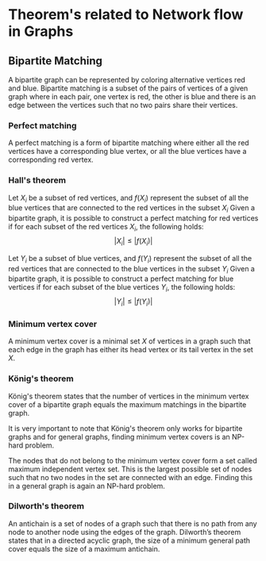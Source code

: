 # Theorem's related to Network flow in Graphs

## Bipartite Matching
A bipartite graph can be represented by coloring alternative vertices red and blue.
Bipartite matching is a subset of the pairs of vertices of a given graph where in each pair, one vertex is red, the other is blue and there is an edge between the vertices such that no two pairs share their vertices.
### Perfect matching
A perfect matching is a form of bipartite matching where either all the red vertices have a corresponding blue vertex, or all the blue vertices have a corresponding red vertex.
### Hall's theorem
Let $X_i$ be a subset of red vertices, and $f(X_i)$ represent the subset of all the blue vertices that are connected to the red vertices in the subset $X_i$
Given a bipartite graph, it is possible to construct a perfect matching for red vertices if for each subset of the red vertices $X_i$, the following holds:
$$|X_i| \leq |f(X_i)|$$

Let $Y_i$ be a subset of blue vertices, and $f(Y_i)$ represent the subset of all the red vertices that are connected to the blue vertices in the subset $Y_i$
Given a bipartite graph, it is possible to construct a perfect matching for blue vertices if for each subset of the blue vertices $Y_i$, the following holds:
$$|Y_i| \leq |f(Y_i)|$$

### Minimum vertex cover
A minimum vertex cover is a minimal set $X$ of vertices in a graph such that each edge in the graph has either its head vertex or its tail vertex in the set $X$.

### König's theorem
König's theorem states that the number of vertices in the minimum vertex cover of a bipartite graph equals the maximum matchings in the bipartite graph.

It is very important to note that König's theorem only works for bipartite graphs and for general graphs, finding minimum vertex covers is an NP-hard problem.

The nodes that do not belong to the minimum vertex cover form a set called maximum independent vertex set. This is the largest possible set of nodes such that no two nodes in the set are connected with an edge. Finding this in a general graph is again an NP-hard problem.

### Dilworth's theorem
An antichain is a set of nodes of a graph such that there is no path from any node to another node using the edges of the graph. Dilworth’s theorem states that in a directed acyclic graph, the size of a minimum general path cover equals the size of a maximum antichain.
